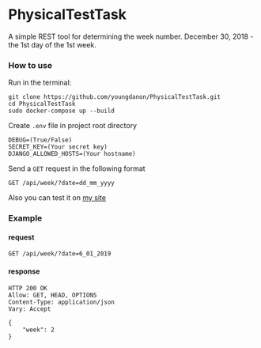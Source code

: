# PhysicalTestTask

A simple REST tool for determining the week number. December 30, 2018 - the 1st day of the 1st week.


### How to use
Run in the terminal:
```
git clone https://github.com/youngdanon/PhysicalTestTask.git
cd PhysicalTestTask
sudo docker-compose up --build
```
Create `.env` file in project root directory
```
DEBUG=(True/False)
SECRET_KEY=(Your secret key)
DJANGO_ALLOWED_HOSTS=(Your hostname)
```
Send a `GET` request in the following format
```
GET /api/week/?date=dd_mm_yyyy
```
Also you can test it on [my site](http://dfarsal1.fvds.ru/api/week/?date=6_01_2019)
### Example
#### request
```
GET /api/week/?date=6_01_2019
```
#### response
```
HTTP 200 OK
Allow: GET, HEAD, OPTIONS
Content-Type: application/json
Vary: Accept

{
    "week": 2
}
```

